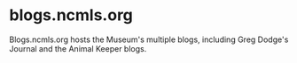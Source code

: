 blogs.ncmls.org
===============

Blogs.ncmls.org hosts the Museum&#39;s multiple blogs, including Greg Dodge&#39;s Journal and the Animal Keeper blogs.
